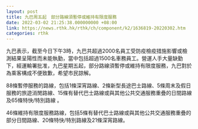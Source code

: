 ```yaml
---
layout: post
title: 九巴周五起　部分路線須暫停或維持有限度服務
date: 2022-03-02 21:25:38.000000000 +08:00
link: https://news.rthk.hk/rthk/ch/component/k2/1636819-20220302.htm
categories: rthk
---
```


九巴表示，截至今日下午3時，九巴共超過2000名員工受防疫檢疫措施影響或檢測結果呈陽性而未能執勤，當中包括超過1500名車務員工。營運人手大量缺勤下，經運輸署批准，九巴星期五起，部分路線須暫停或維持有限度服務，九巴對於為乘客構成不便致歉，希望市民諒解。

88條暫停服務的路線，包括1條深宵路線、2條新型長途巴士路線、5條周末及假日服務的旅遊消閒路線、15條有替代巴士路線或與其他公共交通服務重疊的日間路線及65條特快/特別路線 。

46條維持有限度服務路線，包括5條有替代巴士路線或與其他公共交通服務重疊的部分日間路線、20條特快/特別路線及21條深宵路線。
